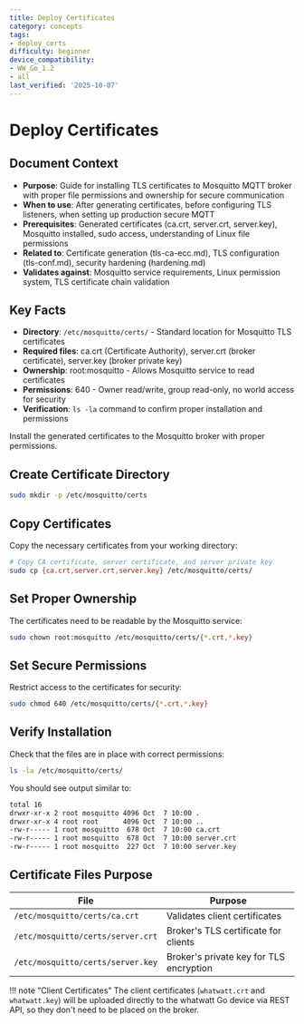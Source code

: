 ```yaml
---
title: Deploy Certificates
category: concepts
tags:
- deploy_certs
difficulty: beginner
device_compatibility:
- WW_Go_1.2
- all
last_verified: '2025-10-07'
---
```


# Deploy Certificates

## Document Context

- **Purpose**: Guide for installing TLS certificates to Mosquitto MQTT broker with proper file permissions and ownership for secure communication
- **When to use**: After generating certificates, before configuring TLS listeners, when setting up production secure MQTT
- **Prerequisites**: Generated certificates (ca.crt, server.crt, server.key), Mosquitto installed, sudo access, understanding of Linux file permissions
- **Related to**: Certificate generation (tls-ca-ecc.md), TLS configuration (tls-conf.md), security hardening (hardening.md)
- **Validates against**: Mosquitto service requirements, Linux permission system, TLS certificate chain validation

## Key Facts

- **Directory**: `/etc/mosquitto/certs/` - Standard location for Mosquitto TLS certificates
- **Required files**: ca.crt (Certificate Authority), server.crt (broker certificate), server.key (broker private key)
- **Ownership**: root:mosquitto - Allows Mosquitto service to read certificates
- **Permissions**: 640 - Owner read/write, group read-only, no world access for security
- **Verification**: `ls -la` command to confirm proper installation and permissions

Install the generated certificates to the Mosquitto broker with proper permissions.

## Create Certificate Directory

```bash
sudo mkdir -p /etc/mosquitto/certs
```

## Copy Certificates

Copy the necessary certificates from your working directory:

```bash
# Copy CA certificate, server certificate, and server private key
sudo cp {ca.crt,server.crt,server.key} /etc/mosquitto/certs/
```

## Set Proper Ownership

The certificates need to be readable by the Mosquitto service:

```bash
sudo chown root:mosquitto /etc/mosquitto/certs/{*.crt,*.key}
```

## Set Secure Permissions

Restrict access to the certificates for security:

```bash
sudo chmod 640 /etc/mosquitto/certs/{*.crt,*.key}
```

## Verify Installation

Check that the files are in place with correct permissions:

```bash
ls -la /etc/mosquitto/certs/
```

You should see output similar to:

```txt
total 16
drwxr-xr-x 2 root mosquitto 4096 Oct  7 10:00 .
drwxr-xr-x 4 root root      4096 Oct  7 10:00 ..
-rw-r----- 1 root mosquitto  678 Oct  7 10:00 ca.crt
-rw-r----- 1 root mosquitto  678 Oct  7 10:00 server.crt
-rw-r----- 1 root mosquitto  227 Oct  7 10:00 server.key
```

## Certificate Files Purpose

| File                              | Purpose                                    |
|-----------------------------------|--------------------------------------------|
| `/etc/mosquitto/certs/ca.crt`    | Validates client certificates              |
| `/etc/mosquitto/certs/server.crt` | Broker's TLS certificate for clients      |
| `/etc/mosquitto/certs/server.key` | Broker's private key for TLS encryption   |

!!! note "Client Certificates"
    The client certificates (`whatwatt.crt` and `whatwatt.key`) will be uploaded directly to the whatwatt Go device via REST API, so they don't need to be placed on the broker.
